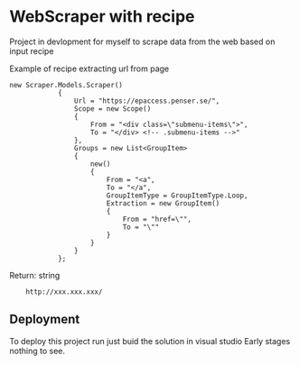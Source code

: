 
# WebScraper with recipe

Project in devlopment for myself to scrape data from the web based on input recipe

Example of recipe extracting url from page

```
new Scraper.Models.Scraper()
            {
                Url = "https://epaccess.penser.se/",
                Scope = new Scope()
                {
                    From = "<div class=\"submenu-items\">",
                    To = "</div> <!-- .submenu-items -->"
                },
                Groups = new List<GroupItem>
                {
                    new()
                    {
                        From = "<a",
                        To = "</a",
                        GroupItemType = GroupItemType.Loop,
                        Extraction = new GroupItem()
                        {
                            From = "href=\"",
                            To = "\""
                        }
                    }
                }
            };
```

Return: string
```
    http://xxx.xxx.xxx/
```
## Deployment

To deploy this project run just buid the solution in visual studio
Early stages nothing to see. 


  
